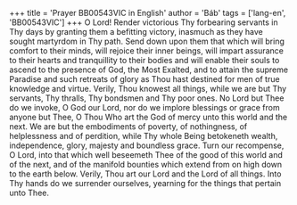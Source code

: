 +++
title = 'Prayer BB00543VIC in English'
author = 'Báb'
tags = ['lang-en', 'BB00543VIC']
+++
O Lord!  Render victorious Thy forbearing servants in Thy days by granting them a befitting victory, inasmuch as they have sought martyrdom in Thy path.  Send down upon them that which will bring comfort to their minds, will rejoice their inner beings, will impart assurance to their hearts and tranquillity to their bodies and will enable their souls to ascend to the presence of God, the Most Exalted, and to attain the supreme Paradise and such retreats of glory as Thou hast destined for men of true knowledge and virtue.  Verily, Thou knowest all things, while we are but Thy servants, Thy thralls, Thy bondsmen and Thy poor ones.  No Lord but Thee do we invoke, O God our Lord, nor do we implore blessings or grace from anyone but Thee, O Thou Who art the God of mercy unto this world and the next.  We are but the embodiments of poverty, of nothingness, of helplessness and of perdition, while Thy whole Being betokeneth wealth, independence, glory, majesty and boundless grace.
Turn our recompense, O Lord, into that which well beseemeth Thee of the good of this world and of the next, and of the manifold bounties which extend from on high down to the earth below.
Verily, Thou art our Lord and the Lord of all things.  Into Thy hands do we surrender ourselves, yearning for the things that pertain unto Thee.
